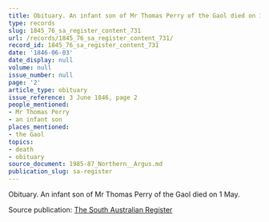 ```yaml
---
title: Obituary. An infant son of Mr Thomas Perry of the Gaol died on 1 May.
type: records
slug: 1845_76_sa_register_content_731
url: /records/1845_76_sa_register_content_731/
record_id: 1845_76_sa_register_content_731
date: '1846-06-03'
date_display: null
volume: null
issue_number: null
page: '2'
article_type: obituary
issue_reference: 3 June 1846, page 2
people_mentioned:
- Mr Thomas Perry
- an infant son
places_mentioned:
- the Gaol
topics:
- death
- obituary
source_document: 1985-87_Northern__Argus.md
publication_slug: sa-register
---
```


Obituary.  An infant son of Mr Thomas Perry of the Gaol died on 1 May.

Source publication: [The South Australian Register](/publications/sa-register/)
